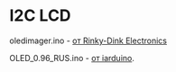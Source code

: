 # I2C LCD 

oledimager.ino - [от Rinky-Dink Electronics](http://www.rinkydinkelectronics.com/library.php?id=79)

OLED_0.96_RUS.ino - [от iarduino](https://iarduino.ru/file/341.html).
